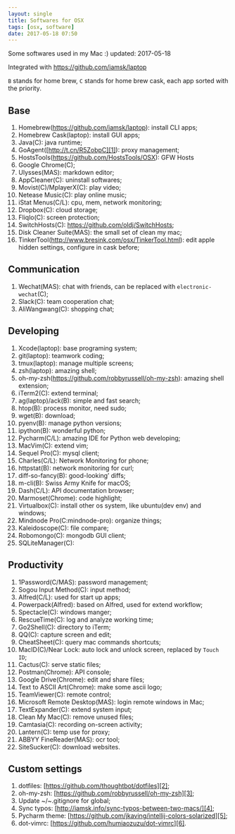 ```yaml
---
layout: single
title: Softwares for OSX
tags: [osx, software]
date: 2017-05-18 07:50
---
```


Some softwares used in my Mac :) updated: 2017-05-18

Integrated with https://github.com/iamsk/laptop

`B` stands for home brew, `C` stands for home brew cask, each app sorted with the priority.

## Base

1. Homebrew(https://github.com/iamsk/laptop): install CLI apps;
1. Homebrew Cask(laptop): install GUI apps;
1. Java(C): java runtime;
1. GoAgent([http://t.cn/R5ZobpC][1]): proxy management;
1. HostsTools(https://github.com/HostsTools/OSX): GFW Hosts
1. Google Chrome(C);
1. Ulysses(MAS): markdown editor;
1. AppCleaner(C): uninstall softwares;
1. Movist(C)/MplayerX(C): play video;
1. Netease Music(C): play online music;
1. iStat Menus(C/L): cpu, mem, network monitoring;
1. Dropbox(C): cloud storage;
1. Fliqlo(C): screen protection;
1. SwitchHosts(C): https://github.com/oldj/SwitchHosts;
1. Disk Cleaner Suite(MAS): the small set of clean my mac;
1. TinkerTool(http://www.bresink.com/osx/TinkerTool.html): edit apple hidden settings, configure in cask before;

## Communication

1. Wechat(MAS): chat with friends, can be replaced with `electronic-wechat`(C);
1. Slack(C): team cooperation chat;
1. AliWangwang(C): shopping chat;

## Developing

1. Xcode(laptop): base programing system;
1. git(laptop): teamwork coding;
1. tmux(laptop): manage multiple screens;
1. zsh(laptop): amazing shell;
1. oh-my-zsh(https://github.com/robbyrussell/oh-my-zsh): amazing shell extension;
1. iTerm2(C): extend terminal;
1. ag(laptop)/ack(B): simple and fast search;
1. htop(B): process monitor, need sudo;
1. wget(B): download;
1. pyenv(B): manage python versions;
1. ipython(B): wonderful python;
1. Pycharm(C/L): amazing IDE for Python web developing;
1. MacVim(C): extend vim;
1. Sequel Pro(C): mysql client;
1. Charles(C/L): Network Monitoring for phone;
1. httpstat(B): network monitoring for curl;
1. diff-so-fancy(B): good-looking’ diffs;
1. m-cli(B): Swiss Army Knife for macOS;
1. Dash(C/L): API documentation browser;
1. Marmoset(Chrome): code highlight;
1. Virtualbox(C): install other os system, like ubuntu(dev env) and windows;
1. Mindnode Pro(C:mindnode-pro): organize things;
1. Kaleidoscope(C): file compare;
1. Robomongo(C): mongodb GUI client;
1. SQLiteManager(C):

## Productivity

1. 1Password(C/MAS): password management;
1. Sogou Input Method(C): input method;
1. Alfred(C/L): used for start up apps;
1. Powerpack(Alfred): based on Alfred, used for extend workflow;
1. Spectacle(C): windows manger;
1. RescueTime(C): log and analyze working time;
1. Go2Shell(C): directory to iTerm;
1. QQ(C): capture screen and edit;
1. CheatSheet(C): query mac commands shortcuts;
1. MacID(C)/Near Lock: auto lock and unlock screen, replaced by `Touch ID`;
1. Cactus(C): serve static files;
1. Postman(Chrome): API console;
1. Google Drive(Chrome): edit and share files;
1. Text to ASCII Art(Chrome): make some ascii logo;
1. TeamViewer(C): remote control;
1. Microsoft Remote Desktop(MAS): login remote windows in Mac;
1. TextExpander(C): extend system input;
1. Clean My Mac(C): remove unused files;
1. Camtasia(C): recording on-screen activity;
1. Lantern(C): temp use for proxy;
1. ABBYY FineReader(MAS): ocr tool;
1. SiteSucker(C): download websites.

## Custom settings

1. dotfiles: [https://github.com/thoughtbot/dotfiles][2];
1. oh-my-zsh: [https://github.com/robbyrussell/oh-my-zsh][3];
1. Update \~/\~.gitignore for global;
1. Sync typos: [http://iamsk.info/sync-typos-between-two-macs/][4];
1. Pycharm theme: [https://github.com/jkaving/intellij-colors-solarized][5];
1. dot-vimrc: [https://github.com/humiaozuzu/dot-vimrc][6].

[1]:	http://t.cn/R5ZobpC
[2]:	https://github.com/thoughtbot/dotfiles
[3]:	https://github.com/robbyrussell/oh-my-zsh
[4]:	http://iamsk.info/sync-typos-between-two-macs/
[5]:	https://github.com/jkaving/intellij-colors-solarized
[6]:	https://github.com/humiaozuzu/dot-vimrc